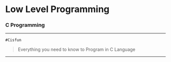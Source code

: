 # Low Level Programming
### C Programming
---
`#Cisfun`
> Everything you need to know to Program in C Language
---
